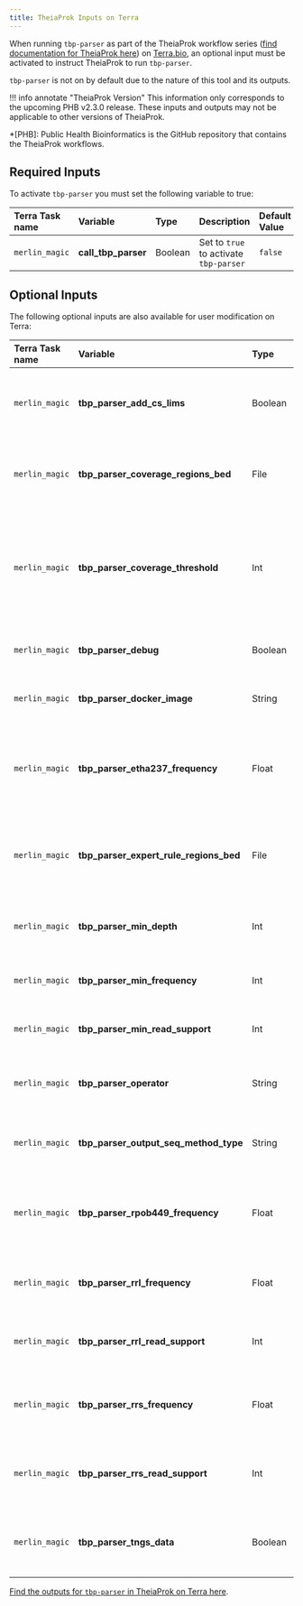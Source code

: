 ```yaml
---
title: TheiaProk Inputs on Terra
---
```


When running `tbp-parser` as part of the TheiaProk workflow series ([find documentation for TheiaProk here](https://theiagen.github.io/public_health_bioinformatics/latest/workflows/genomic_characterization/theiaprok/)) on [Terra.bio](https://terra.bio), an optional input must be activated to instruct TheiaProk to run `tbp-parser`.

`tbp-parser` is not on by default due to the nature of this tool and its outputs.

!!! info annotate "TheiaProk Version"
    This information only corresponds to the upcoming PHB v2.3.0 release. These inputs and outputs may not be applicable to other versions of TheiaProk.

*[PHB]: Public Health Bioinformatics is the GitHub repository that contains the TheiaProk workflows.

## Required Inputs

To activate `tbp-parser` you must set the following variable to true:

| Terra Task name | Variable | Type | Description | Default Value |
| :-------------- | :------- | :--- | :------------ | :---------- |
| `merlin_magic` | **call_tbp_parser** | Boolean | Set to `true` to activate `tbp-parser` | `false` |

## Optional Inputs

The following optional inputs are also available for user modification on Terra:

| Terra Task name | Variable | Type | Description | Default Value |
| :-------------- | :------- | :--- | :------------ | :---------- |
| `merlin_magic` | **tbp_parser_add_cs_lims** | Boolean | Set to `true` to add Cycloserine (CS) fields to the LIMS report | `false` |
| `merlin_magic` | **tbp_parser_coverage_regions_bed** | File | A BED file containing the regions to calculate percent coverage for | [tbdb-modified-regions.md](https://github.com/theiagen/tbp-parser/blob/main/data/tbdb-modified-regions.bed) |
| `merlin_magic` | **tbp_parser_coverage_threshold** | Int | The minimum percentage of a region that has depth above the threshold set by `min_depth` (used for a gene/locus to pass QC) | 100 |
| `merlin_magic` | **tbp_parser_debug** | Boolean | Set to `false` to turn off debug mode for `tbp-parser` | `true` |
| `merlin_magic` | **tbp_parser_docker_image** | String | The Docker image to use when running `tbp-parser` | "us-docker.pkg.dev/general-theiagen/theiagen/tbp-parser:2.1.1" |
| `merlin_magic` | **tbp_parser_etha237_frequency** | Float | Minimum frequency for a mutation in ethA at protein position 237 to pass QC in `tbp-parser` | 0.1 |
| `merlin_magic` | **tbp_parser_expert_rule_regions_bed** | File | A file that contains the regions where R mutations and expert rules are applied |  |
| `merlin_magic` | **tbp_parser_min_depth** | Int | Minimum depth for a variant to pass QC in tbp_parser | 10 |
| `merlin_magic` | **tbp_parser_min_frequency** | Int | The minimum frequency for a mutation to pass QC | 0.1 |
| `merlin_magic` | **tbp_parser_min_read_support** | Int | The minimum read support for a mutation to pass QC | 10 |
| `merlin_magic` | **tbp_parser_operator** | String | Fills the "operator" field in the tbp_parser output files | "Operator not provided" |
| `merlin_magic` | **tbp_parser_output_seq_method_type** | String | Fills out the "seq_method" field in the tbp_parser output files | "Sequencing method not provided" |
| `merlin_magic` | **tbp_parser_rpob449_frequency** | Float | Minimum frequency for a mutation at protein position 449 to pass QC in `tbp-parser` | 0.1 |
| `merlin_magic` | **tbp_parser_rrl_frequency** | Float | Minimum frequency for a mutation in rrl to pass QC in `tbp-parser` | 0.1 |
| `merlin_magic` | **tbp_parser_rrl_read_support** | Int | Minimum read support for a mutation in rrl to pass QC in `tbp-parser` | 10 |
| `merlin_magic` | **tbp_parser_rrs_frequency** | Float | Minimum frequency for a mutation in rrs to pass QC in `tbp-parser` | 0.1 |
| `merlin_magic` | **tbp_parser_rrs_read_support** | Int | Minimum read support for a mutation in rrs to pass QC in `tbp-parser` | 10 |
| `merlin_magic` | **tbp_parser_tngs_data** | Boolean | Set to `true` to enable tNGS-specific parameters and runs in `tbp-parser` | `false` |

[Find the outputs for `tbp-parser` in TheiaProk on Terra here](../outputs/theiaprok.md).
